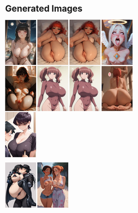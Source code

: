 # Generated Images



<img src="2025_10_17_01_thumb.webp" width="100"/> <img src="2025_10_17_02_thumb.webp" width="100"/> <img src="2025_10_17_03_thumb.webp" width="100"/> <img src="2025_10_17_04_thumb.webp" width="100"/> <img src="2025_10_17_05_thumb.webp" width="100"/> <img src="2025_10_17_06_thumb.webp" width="100"/> <img src="2025_10_17_07_thumb.webp" width="100"/> <img src="2025_10_17_08_thumb.webp" width="100"/> <img src="2025_10_17_09_thumb.webp" width="100"/>

<img src="2025_10_17_10_thumb.webp" width="100"/> <img src="2025_10_17_11_thumb.webp" width="100"/>